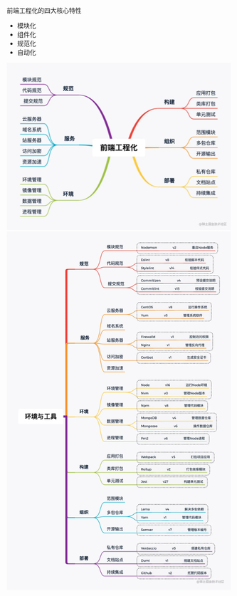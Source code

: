 前端工程化的四大核心特性
- 模块化
- 组件化
- 规范化
- 自动化

<img src='../images/project/architecture.png' />
<img src='../images/project/architecture1.png' />